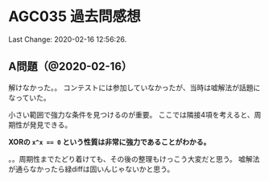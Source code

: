 # AGC035 過去問感想

Last Change: 2020-02-16 12:56:26.

## A問題（@2020-02-16）

解けなかった。。
コンテストには参加していなかったが、当時は嘘解法が話題になっていた。

小さい範囲で強力な条件を見つけるのが重要。
ここでは隣接4項を考えると、周期性が発見できる。

**XORの `x^x == 0` という性質は非常に強力であることがわかる。**

。。周期性までたどり着けても、その後の整理もけっこう大変だと思う。
嘘解法が通らなかったら緑diffは固いんじゃないかと思う。
